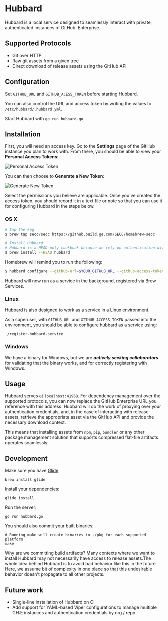 # Hubbard

Hubbard is a local service designed to seamlessly interact with private, authenticated
instances of GitHub: Enterprise.

## Supported Protocols

* Git over HTTP
* Raw git assets from a given tree
* Direct download of release assets using the GitHub API

## Configuration

Set `GITHUB_URL` and `GITHUB_ACESS_TOKEN` before starting Hubbard.

You can also control the URL and access token by writing the values to
`/etc/hubbard/.hubbard.yml`.

Start Hubbard with `go run hubbard.go`.

## Installation
First, you will need an access key. Go to the **Settings** page of
the GitHub instance you plan to work with. From there, you should be able to
view your **Personal Access Tokens**:

![Personal Access Token](https://github.build.ge.com/SECC/hubbard/blob/master/doc/personal_access_token.png)

You can then choose to **Generate a New Token**:

![Generate New Token](https://github.build.ge.com/SECC/hubbard/blob/master/doc/generate_new_token.png)

Select the permissions you believe are applicable. Once you've created the access
token, you should record it in a text file or note so that you can use it for configuring
Hubbard in the steps below.

### OS X
```bash
# Tap the keg
$ brew tap secc/secc https://github.build.ge.com/SECC/homebrew-secc

# Install Hubbard
# Hubbard is a HEAD-only cookbook because we rely on authentication with GitHub
$ brew install --HEAD hubbard
```

Homebrew will remind you to run the following:

```bash
$ hubbard configure --github-url=$YOUR_GITHUB_URL --github-access-token=$YOUR_GITHUB_ACCESS_TOKEN
```

Hubbard will now run as a service in the background, registered via Brew Services.

### Linux
Hubbard is also designed to work as a service in a Linux environment.

As a superuser, with `GITHUB_URL` and `GITHUB_ACCESS_TOKEN` passed into the
environment, you should be able to configure hubbard as a service using:

```
./register-hubbard-service
```

### Windows
We have a binary for Windows, but we are ***actively seeking collaborators***
for validating that the binary works, and for correctly registering with Windows.

## Usage

Hubbard serves at `localhost:41968`.
For dependency management over the supported protocols, you can now replace
the GitHub Enterprise URL you reference with this address.
Hubbard will do the work of proxying over your authentication credentials,
and, in the case of interacting with release assets, retrieve the appropriate
asset via the GitHub API and provide the necessary download context.

This means that installing assets from `npm`, `pip`, `bundler` or any other package
management solution that supports compressed flat-file artifacts operates
seamlessly.

## Development

Make sure you have [Glide](https://github.com/Masterminds/glide):

```
brew install glide
```

Install your dependencies:

```
glide install
```

Run the server:

```
go run hubbard.go
```

You should also commit your built binaries:

```
# Running make will create binaries in ./pkg for each supported platform
make
```

Why are we committing build artifacts?
Many contexts where we want to install Hubbard may not necessarily have access
to release assets.The whole idea behind Hubbard is to
avoid bad behavior like this in the future. Here, we assume bit of complexity
in one place so that this undesirable behavior doesn't propagate to
all other projects.

## Future work

* Single-line installation of Hubbard on CI
* Add support for YAML-based Viper configurations to manage multiple GH:E instances and authentication credentials by org / repo
